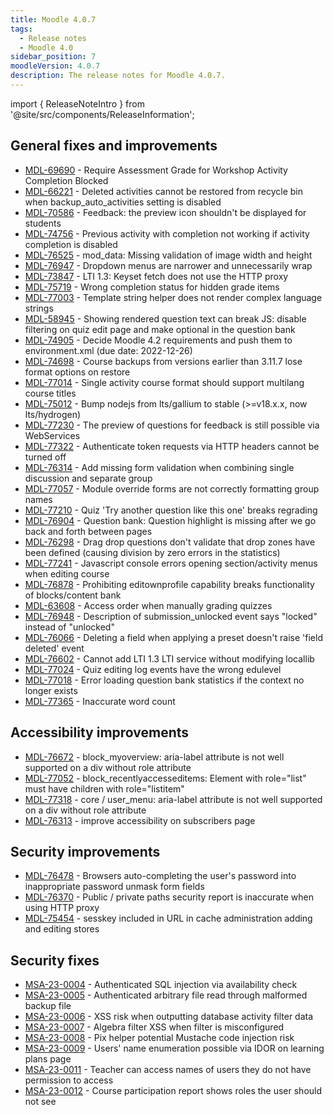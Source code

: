 ```yaml
---
title: Moodle 4.0.7
tags:
  - Release notes
  - Moodle 4.0
sidebar_position: 7
moodleVersion: 4.0.7
description: The release notes for Moodle 4.0.7.
---
```


import { ReleaseNoteIntro } from '@site/src/components/ReleaseInformation';

<ReleaseNoteIntro releaseName={frontMatter.moodleVersion} />

## General fixes and improvements
<!-- cspell:disable -->
- [MDL-69690](https://moodle.atlassian.net/browse/MDL-69690) - Require Assessment Grade for Workshop Activity Completion Blocked
- [MDL-66221](https://moodle.atlassian.net/browse/MDL-66221) - Deleted activities cannot be restored from recycle bin when backup_auto_activities setting is disabled
- [MDL-70586](https://moodle.atlassian.net/browse/MDL-70586) - Feedback: the preview icon shouldn't be displayed for students
- [MDL-74756](https://moodle.atlassian.net/browse/MDL-74756) - Previous activity with completion not working if activity completion is disabled
- [MDL-76525](https://moodle.atlassian.net/browse/MDL-76525) - mod_data: Missing validation of image width and height
- [MDL-76947](https://moodle.atlassian.net/browse/MDL-76947) - Dropdown menus are narrower and unnecessarily wrap
- [MDL-73847](https://moodle.atlassian.net/browse/MDL-73847) - LTI 1.3: Keyset fetch does not use the HTTP proxy
- [MDL-75719](https://moodle.atlassian.net/browse/MDL-75719) - Wrong completion status for hidden grade items
- [MDL-77003](https://moodle.atlassian.net/browse/MDL-77003) - Template string helper does not render complex language strings
- [MDL-58945](https://moodle.atlassian.net/browse/MDL-58945) - Showing rendered question text can break JS: disable filtering on quiz edit page and make optional in the question bank
- [MDL-74905](https://moodle.atlassian.net/browse/MDL-74905) - Decide Moodle 4.2 requirements and push them to environment.xml (due date: 2022-12-26)
- [MDL-74698](https://moodle.atlassian.net/browse/MDL-74698) - Course backups from versions earlier than 3.11.7 lose format options on restore
- [MDL-77014](https://moodle.atlassian.net/browse/MDL-77014) - Single activity course format should support multilang course titles
- [MDL-75012](https://moodle.atlassian.net/browse/MDL-75012) - Bump nodejs from lts/gallium to stable (>=v18.x.x, now lts/hydrogen)
- [MDL-77230](https://moodle.atlassian.net/browse/MDL-77230) - The preview of questions for feedback is still possible via WebServices
- [MDL-77322](https://moodle.atlassian.net/browse/MDL-77322) - Authenticate token requests via HTTP headers cannot be turned off
- [MDL-76314](https://moodle.atlassian.net/browse/MDL-76314) - Add missing form validation when combining single discussion and separate group
- [MDL-77057](https://moodle.atlassian.net/browse/MDL-77057) - Module override forms are not correctly formatting group names
- [MDL-77210](https://moodle.atlassian.net/browse/MDL-77210) - Quiz 'Try another question like this one' breaks regrading
- [MDL-76904](https://moodle.atlassian.net/browse/MDL-76904) - Question bank: Question highlight is missing after we go back and forth between pages
- [MDL-76298](https://moodle.atlassian.net/browse/MDL-76298) - Drag drop questions don't validate that drop zones have been defined (causing division by zero errors in the statistics)
- [MDL-77241](https://moodle.atlassian.net/browse/MDL-77241) - Javascript console errors opening section/activity menus when editing course
- [MDL-76878](https://moodle.atlassian.net/browse/MDL-76878) - Prohibiting editownprofile capability breaks functionality of blocks/content bank
- [MDL-63608](https://moodle.atlassian.net/browse/MDL-63608) - Access order when manually grading quizzes
- [MDL-76948](https://moodle.atlassian.net/browse/MDL-76948) - Description of submission_unlocked event says "locked" instead of "unlocked"
- [MDL-76066](https://moodle.atlassian.net/browse/MDL-76066) - Deleting a field when applying a preset doesn't raise 'field deleted' event
- [MDL-76602](https://moodle.atlassian.net/browse/MDL-76602) - Cannot add LTI 1.3 LTI service without modifying locallib
- [MDL-77024](https://moodle.atlassian.net/browse/MDL-77024) - Quiz editing log events have the wrong edulevel
- [MDL-77018](https://moodle.atlassian.net/browse/MDL-77018) - Error loading question bank statistics if the context no longer exists
- [MDL-77365](https://moodle.atlassian.net/browse/MDL-77365) - Inaccurate word count
<!-- cspell:enable -->

## Accessibility improvements
<!-- cspell:disable -->
- [MDL-76672](https://moodle.atlassian.net/browse/MDL-76672) - block_myoverview: aria-label attribute is not well supported on a div without role attribute
- [MDL-77052](https://moodle.atlassian.net/browse/MDL-77052) - block_recentlyaccesseditems: Element with role="list" must have children with role="listitem"
- [MDL-77318](https://moodle.atlassian.net/browse/MDL-77318) - core / user_menu: aria-label attribute is not well supported on a div without role attribute
- [MDL-76313](https://moodle.atlassian.net/browse/MDL-76313) - improve accessibility on subscribers page
<!-- cspell:enable -->

## Security improvements
<!-- cspell:disable -->
- [MDL-76478](https://moodle.atlassian.net/browse/MDL-76478) - Browsers auto-completing the user's password into inappropriate password unmask form fields
- [MDL-76370](https://moodle.atlassian.net/browse/MDL-76370) - Public / private paths security report is inaccurate when using HTTP proxy
- [MDL-75454](https://moodle.atlassian.net/browse/MDL-75454) - sesskey included in URL in cache administration adding and editing stores
<!-- cspell:enable -->

## Security fixes
<!-- cspell:disable -->
- [MSA-23-0004](https://moodle.org/mod/forum/discuss.php?d=445061) - Authenticated SQL injection via availability check
- [MSA-23-0005](https://moodle.org/mod/forum/discuss.php?d=445062) - Authenticated arbitrary file read through malformed backup file
- [MSA-23-0006](https://moodle.org/mod/forum/discuss.php?d=445063) - XSS risk when outputting database activity filter data
- [MSA-23-0007](https://moodle.org/mod/forum/discuss.php?d=445064) - Algebra filter XSS when filter is misconfigured
- [MSA-23-0008](https://moodle.org/mod/forum/discuss.php?d=445065) - Pix helper potential Mustache code injection risk
- [MSA-23-0009](https://moodle.org/mod/forum/discuss.php?d=445066) - Users' name enumeration possible via IDOR on learning plans page
- [MSA-23-0011](https://moodle.org/mod/forum/discuss.php?d=445068) - Teacher can access names of users they do not have permission to access
- [MSA-23-0012](https://moodle.org/mod/forum/discuss.php?d=445069) - Course participation report shows roles the user should not see
<!-- cspell:disable -->
